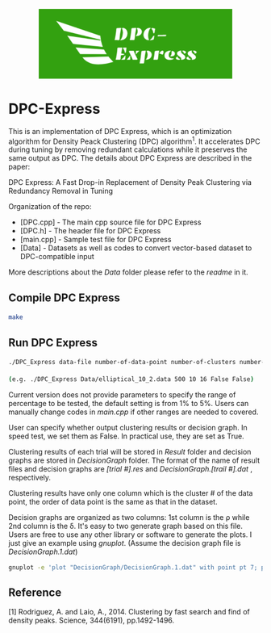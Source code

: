 <p align="center">
  <img src="DPC-Express_logo.png" alt="drawing" width="384" />
</p>

# DPC-Express
This is an implementation of DPC Express, which is an optimization algorithm for Density Peack Clustering (DPC) algorithm<sup>1</sup>. It accelerates DPC during tuning by removing redundant calculations while it preserves the same output as DPC. The details about DPC Express are described in the paper:

DPC Express: A Fast Drop-in Replacement of Density Peak Clustering via Redundancy Removal in Tuning

Organization of the repo:

* [DPC.cpp] - The main cpp source file for DPC Express
* [DPC.h] - The header file for DPC Express
* [main.cpp] - Sample test file for DPC Express
* [Data] - Datasets as well as codes to convert vector-based dataset to DPC-compatible input

More descriptions about the _Data_ folder please refer to the _readme_ in it.

## Compile DPC Express
```Bash
make
```

## Run DPC Express
```Bash
./DPC_Express data-file number-of-data-point number-of-clusters number-of-dc output-clustering-results: True or False output-decision-graphs: True or False

(e.g. ./DPC_Express Data/elliptical_10_2.data 500 10 16 False False)
```
Current version does not provide parameters to specify the range of percentage to be tested, the default setting is from 1% to 5%. Users can manually change codes in _main.cpp_ if other ranges are needed to covered. 

User can specify whether output clustering results or decision graph. In speed test, we set them as False. In practical use, they are set as True.

Clustering results of each trial will be stored in _Result_ folder and decision graphs are stored in _DecisionGraph_ folder. The format of the name of result files and decision graphs are _[trial #].res_ and _DecisionGraph.[trail #].dat_ , respectively.

Clustering results have only one column which is the cluster # of the data point, the order of data point is the same as that in the dataset.

Decision graphs are organized as two columns: 1st column is the ρ while 2nd column is the δ. It's easy to two generate graph based on this file. Users are free to use any other library or software to generate the plots. I just give an example using _gnuplot_. (Assume the decision graph file is _DecisionGraph.1.dat_)

```Bash
gnuplot -e 'plot "DecisionGraph/DecisionGraph.1.dat" with point pt 7; pause -1'
```

## Reference
[1] Rodriguez, A. and Laio, A., 2014. Clustering by fast search and find of density peaks. Science, 344(6191), pp.1492-1496.




